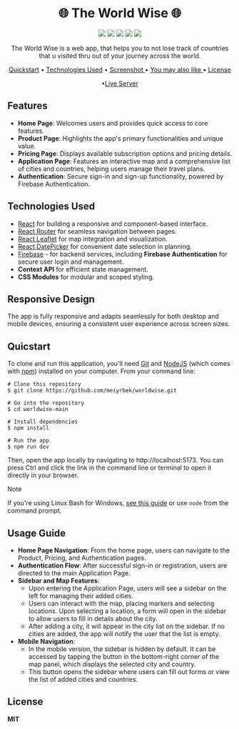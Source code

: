<h1 align="center">🌐 The World Wise 🌐 </h1>

<div align="center">
<img src="https://img.shields.io/npm/v/npm.svg?logo=npm"/>
<img src="https://img.shields.io/badge/react-v18.3.1-blue?logo=react"/>
<img src="https://img.shields.io/badge/reactrouterdom-v6.26.2-red?logo=reactrouter"/>
<img src="https://img.shields.io/badge/leaflet-v1.9.4-green?logo=leaflet"/>
<img src="https://img.shields.io/badge/DatePicker-v7.4.0-yellow"/>
</div>

<p align="center">The World Wise is a web app, that helps you to not lose track of countries that u visited thru out of your journey across the world.</p>

<div align="center">
  
<a href="#quicstart" >Quickstart</a> • <a href="#technologies-used" align="center">Technologies Used</a> •  <a href="#screenshot" align="center"> Screenshot </a> • <a href="#you-may-also-like" align="center"> You may also like  </a> •  <a href="#license" align="center"> License  </a>

•<a href="https://world-wise-aleksandar.netlify.app/" align="Center">Live Server</a>

</div>

## Features

- **Home Page**: Welcomes users and provides quick access to core features.
- **Product Page**: Highlights the app's primary functionalities and unique value.
- **Pricing Page**: Displays available subscription options and pricing details.
- **Application Page**: Features an interactive map and a comprehensive list of cities and countries, helping users manage their travel plans.
- **Authentication**: Secure sign-in and sign-up functionality, powered by Firebase Authentication.

## Technologies Used

- [React](https://react.dev/) for building a responsive and component-based interface.
- [React Router](https://reactrouter.com/en/main) for seamless navigation between pages.
- [React Leaflet](https://leafletjs.com/) for map integration and visualization.
- [React DatePicker](https://reactdatepicker.com/) for convenient date selection in planning.
- [Firebase](https://firebase.google.com/) - for backend services, including **Firebase Authentication** for secure user login and management.
- **Context API** for efficient state management.
- **CSS Modules** for modular and scoped styling.

## Responsive Design

The app is fully responsive and adapts seamlessly for both desktop and mobile devices, ensuring a consistent user experience across screen sizes.

## Quicstart

To clone and run this application, you'll need [Git](https://git-scm.com/) and [NodeJS](https://nodejs.org/en) (which comes with [npm](https://www.npmjs.com/)) installed on your computer. From your command line:

```
# Clone this repository
$ git clone https://github.com/meiyrbek/worldwise.git

# Go into the repository
$ cd worldwise-main

# Install dependencies
$ npm install

# Run the app
$ npm run dev

```

Then, open the app locally by navigating to http://localhost:5173. You can press Ctrl and click the link in the command line or terminal to open it directly in your browser.

> [!NOTE]  
> If you're using Linux Bash for Windows, [see this guide](https://www.howtogeek.com/261575/how-to-run-graphical-linux-desktop-applications-from-windows-10s-bash-shell/) or use `node` from the command prompt.

## Usage Guide

- **Home Page Navigation**: From the home page, users can navigate to the Product, Pricing, and Authentication pages.
- **Authentication Flow**: After successful sign-in or registration, users are directed to the main Application Page.
- **Sidebar and Map Features**:
  - Upon entering the Application Page, users will see a sidebar on the left for managing their added cities.
  - Users can interact with the map, placing markers and selecting locations. Upon selecting a location, a form will open in the sidebar to allow users to fill in details about the city.
  - After adding a city, it will appear in the city list on the sidebar. If no cities are added, the app will notify the user that the list is empty.
- **Mobile Navigation**:
  - In the mobile version, the sidebar is hidden by default. It can be accessed by tapping the button in the bottom-right corner of the map panel, which displays the selected city and country.
  - This button opens the sidebar where users can fill out forms or view the list of added cities and countries.

## License

**MIT**
